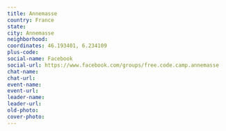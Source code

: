 ```yaml
---
title: Annemasse
country: France
state: 
city: Annemasse
neighborhood: 
coordinates: 46.193401, 6.234109
plus-code:
social-name: Facebook
social-url: https://www.facebook.com/groups/free.code.camp.annemasse
chat-name:
chat-url:
event-name:
event-url:
leader-name:
leader-url:
old-photo: 
cover-photo:
---
```

